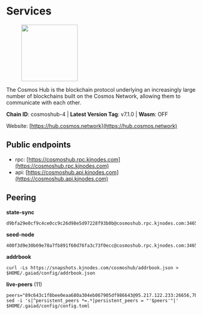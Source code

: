 # Services

<figure><img src="https://raw.githubusercontent.com/kj89/testnet_manuals/main/pingpub/logos/cosmoshub.png" width="150" alt=""><figcaption></figcaption></figure>

The Cosmos Hub is the blockchain protocol underlying an  increasingly large number of blockchains built on the  Cosmos Network, allowing them to communicate with each other.

**Chain ID**: cosmoshub-4 | **Latest Version Tag**: v7.1.0 | **Wasm**: OFF

Website: [https://hub.cosmos.network](https://hub.cosmos.network)


## Public endpoints

* rpc: [https://cosmoshub.rpc.kjnodes.com](https://cosmoshub.rpc.kjnodes.com)
* api: [https://cosmoshub.api.kjnodes.com](https://cosmoshub.api.kjnodes.com)

## Peering

**state-sync**

```
d9bfa29e0cf9c4ce0cc9c26d98e5d97228f93b0b@cosmoshub.rpc.kjnodes.com:34656
```

**seed-node**

```
400f3d9e30b69e78a7fb891f60d76fa3c73f0ecc@cosmoshub.rpc.kjnodes.com:34659
```

**addrbook**
```
curl -Ls https://snapshots.kjnodes.com/cosmoshub/addrbook.json > $HOME/.gaiad/config/addrbook.json
```

**live-peers** (11)
```
peers="89c643c1f8bee0eaa680a304eb067905df986643@95.217.122.233:26656,7b8ba795663a3d0ffa5333ab5bbbff3cac4e6dff@142.132.244.107:27002,07fc76b0a1dfcd25e3139a339728d50507bb5d96@67.209.54.35:26656,2e470eb2dfd65ffa34a9ae2d73646f82c6e594b7@65.108.10.36:26656,8dc4fd0007c74bdf4b7ee1e5a3ab68161cc8f845@142.132.208.213:26656,44594a57ce538a21f8558bcb1c9ce560ad879e3e@15.235.114.84:26656,a94dff85ed430f0475f41fe306c82b7eb7f6e858@51.91.153.78:31649,67685d93f2256caa7a2d53e3a104f9e437c3d247@95.216.114.244:26656,ead79014a1d4295011cbcfd079e775c40d532caa@65.108.79.216:26656,c1e437f73b8889b78ea34981e7c349157ad80284@107.135.15.66:26656,d9bfa29e0cf9c4ce0cc9c26d98e5d97228f93b0b@144.76.163.233:34656"
sed -i 's|^persistent_peers *=.*|persistent_peers = "'$peers'"|' $HOME/.gaiad/config/config.toml
```
